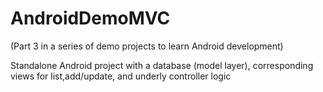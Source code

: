 AndroidDemoMVC
==============

(Part 3 in a series of demo projects to learn Android development)

Standalone Android project with a database (model layer), corresponding views for list,add/update, and underly controller logic 
